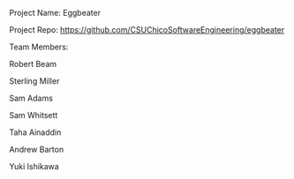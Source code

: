 Project Name: Eggbeater

Project Repo: https://github.com/CSUChicoSoftwareEngineering/eggbeater

Team Members:

Robert Beam

Sterling Miller

Sam Adams

Sam Whitsett

Taha Ainaddin

Andrew Barton

Yuki Ishikawa

